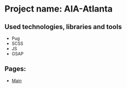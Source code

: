 # Project name: AIA-Atlanta

## Used technologies, libraries and tools

- Pug
- SCSS
- JS
- GSAP

## Pages:
- [Main](https://irrbis38.github.io/aia-atlanta/)